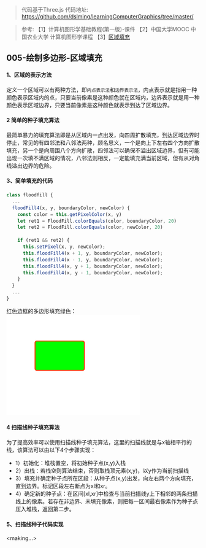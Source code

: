 > 代码基于Three.js
> 代码地址: https://github.com/dslming/learningComputerGraphics/tree/master/

> 参考:
【1】计算机图形学基础教程(第一版)-课件
【2】中国大学MOOC 中国农业大学 计算机图形学课程
【3】[区域填充](https://www.cnblogs.com/LiveForGame/p/11790369.html)

## 005-绘制多边形-区域填充

#### 1、区域的表示方法
定义一个区域可以有两种方法，即`内点表示法`和`边界表示法`，内点表示就是指用一种颜色表示区域内的点，只要当前像素是这种颜色就在区域内，边界表示就是用一种颜色表示区域边界，只要当前像素是这种颜色就表示到达了区域边界。

#### 2 简单的种子填充算法
最简单暴力的填充算法即是从区域内一点出发，向四周扩散填充，到达区域边界时停止，常见的有四邻法和八邻法两种，顾名思义，一个是向上下左右四个方向扩散填充，另一个是向周围八个方向扩散，四邻法可以确保不溢出区域边界，但有可能出现一次填不满区域的情况，八邻法则相反，一定能填充满当前区域，但有从对角线溢出边界的危险。

#### 3、简单填充的代码
```js
class floodfill {
  ...
  floodFill4(x, y, boundaryColor, newColor) {
    const color = this.getPixelColor(x, y)
    let ret1 = FloodFill.colorEquals(color, boundaryColor, 20)
    let ret2 = FloodFill.colorEquals(color, newColor, 20)

    if (ret1 && ret2) {
      this.setPixel(x, y, newColor);
      this.floodFill4(x + 1, y, boundaryColor, newColor);
      this.floodFill4(x - 1, y, boundaryColor, newColor);
      this.floodFill4(x, y + 1, boundaryColor, newColor);
      this.floodFill4(x, y - 1, boundaryColor, newColor);
    }
  }
  ...
}
```
红色边框的多边形填充绿色：
<img src="01.png">

#### 4 扫描线种子填充算法
为了提高效率可以使用扫描线种子填充算法，这里的扫描线就是与x轴相平行的线，该算法可以由以下4个步骤实现：
- 1）初始化：堆栈置空，将初始种子点(x,y)入栈
- 2）出栈：若栈空则算法结束，否则取栈顶元素(x,y)，以y作为当前扫描线
- 3）填充并确定种子点所在区段：从种子点(x,y)出发，向左右两个方向填充，直到边界。标记区段左右断点为xl和xr。
- 4）确定新的种子点：在区间[xl,xr]中检查与当前扫描线y上下相邻的两条扫描线上的像素。若存在非边界、未填充像素，则把每一区间最右像素作为种子点压入堆栈，返回第二步。

#### 5、扫描线种子代码实现
<making...>

